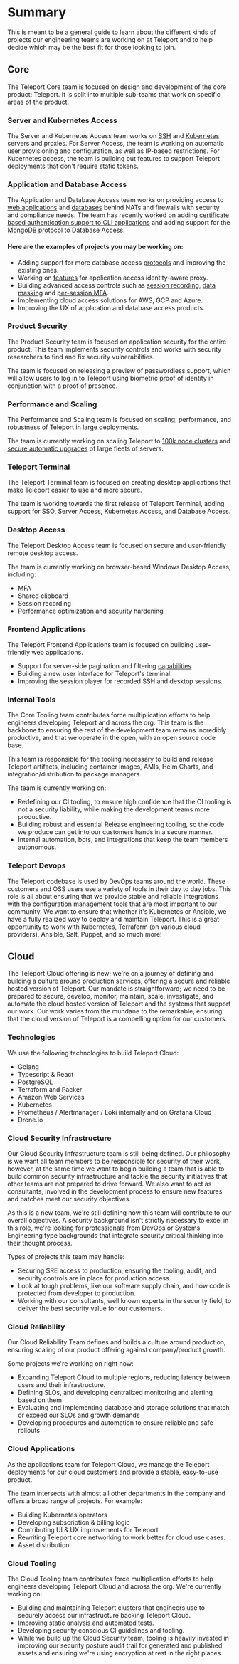# Summary

This is meant to be a general guide to learn about the different kinds of
projects our engineering teams are working on at Teleport and to help decide
which may be the best fit for those looking to join.

## Core

The Teleport Core team is focused on design and development of the core product:
Teleport. It is split into multiple sub-teams that work on specific areas of the
product.

### Server and Kubernetes Access

The Server and Kubernetes Access team works on
[SSH](https://goteleport.com/ssh-server-access/) and
[Kubernetes](https://goteleport.com/kubernetes-access/) servers and proxies. For
Server Access, the team is working on automatic user provisioning and
configuration, as well as IP-based restrictions. For Kubernetes access, the team
is building out features to support Teleport deployments that don't require
static tokens.

### Application and Database Access

The Application and Database Access team works on providing access to [web applications](https://goteleport.com/docs/application-access) and [databases](https://goteleport.com/docs/database-access/) behind NATs and firewalls with security and compliance needs. The team has recently worked on adding [certificate based authentication support to CLI applications](https://github.com/gravitational/teleport/pull/5918) and adding support for the [MongoDB protocol](https://github.com/gravitational/teleport/pull/7213) to Database Access.

#### Here are the examples of projects you may be working on:

* Adding support for more database access [protocols](https://github.com/gravitational/teleport/issues?q=is%3Aopen+is%3Aissue+label%3Adatabase-access+label%3Adb%2Frequested) and improving the existing ones.
* Working on [features](https://github.com/gravitational/teleport/issues?q=is%3Aissue+is%3Aopen+label%3Aapplication-access+label%3Afeature-request) for application access identity-aware proxy.
* Building advanced access controls such as [session recording](https://github.com/gravitational/teleport/issues/5799), [data masking](https://github.com/gravitational/teleport/issues/7150) and [per-session MFA](https://github.com/gravitational/teleport/issues/6172).
* Implementing cloud access solutions for AWS, GCP and Azure.
* Improving the UX of application and database access products.

### Product Security

The Product Security team is focused on application security for the entire
product. This team implements security controls and works with security
researchers to find and fix security vulnerabilities.

The team is focused on releasing a preview of passwordless support, which will
allow users to log in to Teleport using biometric proof of identity in
conjunction with a proof of presence.

### Performance and Scaling

The Performance and Scaling team is focused on scaling, performance, and
robustness of Teleport in large deployments.

The team is currently working on scaling Teleport to
[100k node clusters](https://github.com/gravitational/teleport/issues/4173) and
[secure automatic upgrades](https://github.com/gravitational/teleport/pull/6691)
of large fleets of servers.

### Teleport Terminal

The Teleport Terminal team is focused on creating desktop applications that make
Teleport easier to use and more secure.

The team is working towards the first release of Teleport Terminal, adding
support for SSO, Server Access, Kubernetes Access, and Database Access.

### Desktop Access

The Teleport Desktop Access team is focused on secure and user-friendly remote desktop access.

The team is currently working on browser-based Windows Desktop Access, including:

- MFA
- Shared clipboard
- Session recording
- Performance optimization and security hardening

### Frontend Applications

The Teleport Frontend Applications team is focused on building user-friendly web
applications.

* Support for server-side pagination and filtering
  [capabilities](https://github.com/gravitational/teleport/blob/master/rfd/0055-webui-ss-paginate-filter.md)
* Building a new user interface for Teleport's terminal.
* Improving the session player for recorded SSH and desktop sessions.

### Internal Tools

The Core Tooling team contributes force multiplication efforts to help engineers
developing Teleport and across the org. This team is the backbone to ensuring
the rest of the development team remains incredibly productive, and that we
operate in the open, with an open source code base.

This team is responsible for the tooling necessary to build and release Teleport
artifacts, including container images, AMIs, Helm Charts, and
integration/distribution to package managers.

The team is currently working on:

* Redefining our CI tooling, to ensure high confidence that the CI tooling is
  not a security liability, while making the development teams more productive.
* Building robust and essential Release engineering tooling, so the code we
  produce can get into our customers hands in a secure manner.
* Internal automation, bots, and integrations that keep the team members
  autonomous.


### Teleport Devops

The Teleport codebase is used by DevOps teams around the world. These customers
and OSS users use a variety of tools in their day to day jobs. This role is all
about ensuring that we provide stable and reliable integrations with the
configuration management tools that are most important to our community. We want
to ensure that whether it's Kubernetes or Ansible, we have a fully realized way
to deploy and maintain Teleport. This is a great opportunity to work with
Kubernetes, Terraform (on various cloud providers), Ansible, Salt, Puppet, and
so much more!

## Cloud

The Teleport Cloud offering is new; we're on a journey of defining and building
a culture around production services, offering a secure and reliable hosted
version of Teleport. Our mandate is straightforward; we need to be prepared to
secure, develop, monitor, maintain, scale, investigate, and automate the cloud
hosted version of Teleport and the systems that support our work. Our work
varies from the mundane to the remarkable, ensuring that the cloud version of
Teleport is a compelling option for our customers.

### Technologies

We use the following technologies to build Teleport Cloud:

* Golang
* Typescript & React
* PostgreSQL
* Terraform and Packer
* Amazon Web Services
* Kubernetes
* Prometheus / Alertmanager / Loki internally and on Grafana Cloud
* Drone.io

### Cloud Security Infrastructure

Our Cloud Security Infrastructure team is still being defined. Our philosophy is
we want all team members to be responsible for security of their work, however,
at the same time we want to begin building a team that is able to build common
security infrastructure and tackle the security initiatives that other teams are
not prepared to drive forward. We also want to act as consultants, involved in
the development process to ensure new features and patches meet our security
objectives.

As this is a new team, we're still defining how this team will contribute to our
overall objectives. A security background isn't strictly necessary to excel in
this role, we're looking for professionals from DevOps or Systems Engineering
type backgrounds that integrate security critical thinking into their thought
process.

Types of projects this team may handle:
* Securing SRE access to production, ensuring the tooling, audit, and security
  controls are in place for production access.
* Look at tough problems, like our software supply chain, and how code is
  protected from developer to production.
* Working with our consultants, well known experts in the security field, to
  deliver the best security value for our customers.


### Cloud Reliability

Our Cloud Reliability Team defines and builds a culture around production,
ensuring scaling of our product offering against company/product growth.

Some projects we're working on right now:

* Expanding Teleport Cloud to multiple regions, reducing latency between users
  and their infrastructure.
* Defining SLOs, and developing centralized monitoring and alerting based on them
* Evaluating and implementing database and storage solutions that match or
  exceed our SLOs and growth demands
* Developing procedures and automation to ensure reliable and safe rollouts

### Cloud Applications

As the applications team for Teleport Cloud, we manage the Teleport deployments
for our cloud customers and provide a stable, easy-to-use product.

The team intersects with almost all other departments in the company and offers
a broad range of projects. For example:

* Building Kubernetes operators
* Developing subscription & billing logic
* Contributing UI & UX improvements for Teleport
* Rewriting Teleport core networking to work better for cloud use cases.
* Asset distribution

### Cloud Tooling

The Cloud Tooling team contributes force multiplication efforts to help
engineers developing Teleport Cloud and across the org. We're currently working
on:

* Building and maintaining Teleport clusters that engineers use to securely
  access our infrastructure backing Teleport Cloud.
* Improving static analysis and automated tests.
* Developing security conscious CI guidelines and tooling.
* While we build up the Cloud Security team, tooling is heavily invested in
  improving our security posture
  audit trail for generated and published assets and ensuring we're using
  encryption at rest in the right places.
